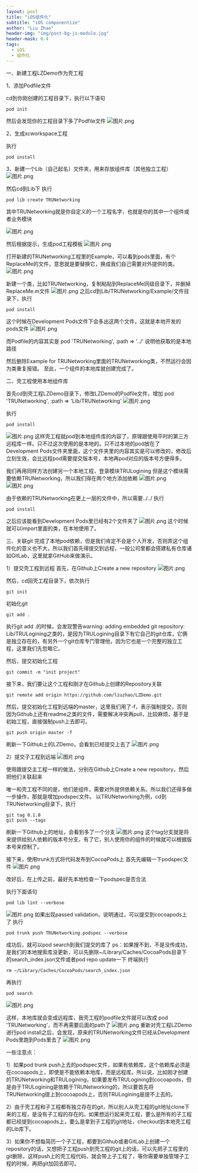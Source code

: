 ```yaml
---
layout: post
title: "iOS组件化"
subtitle: "iOS componentize"
author: "Liu Zhao"
header-img: "img/post-bg-js-module.jpg"
header-mask: 0.4
tags:
  - iOS
  - 组件化
---
```


一、新建工程LZDemo作为壳工程

1、添加Podfile文件

cd到你刚创建的工程目录下，执行以下语句
```
pod init
```
然后会发现你的工程目录下多了Podfile文件
![图片.png](https://upload-images.jianshu.io/upload_images/6879404-d8f46527b88592d2.png?imageMogr2/auto-orient/strip%7CimageView2/2/w/1240)


2、生成xcworkspace工程

执行
```
pod install
```

3、新建一个Lib（自己起名）文件夹，用来存放组件库（其他独立工程）
![图片.png](https://upload-images.jianshu.io/upload_images/6879404-f9a9cceede6ed972.png?imageMogr2/auto-orient/strip%7CimageView2/2/w/1240)

然后cd到Lib下
执行
```
pod lib create TRUNetworking
```
其中TRUNetworking就是你自定义的一个工程名字，也就是你的其中一个组件或者业务模块

![图片.png](https://upload-images.jianshu.io/upload_images/6879404-18fa2b3b4b345d53.png?imageMogr2/auto-orient/strip%7CimageView2/2/w/1240)

然后根据提示，生成pod工程模板
![图片.png](https://upload-images.jianshu.io/upload_images/6879404-ff3ecf03d141169b.png?imageMogr2/auto-orient/strip%7CimageView2/2/w/1240)


打开新建的TRUNetworking工程里的Example，可以看到pods里面，有个ReplaceMe的文件，意思就是要替换它，换成我们自己需要对外提供的类。
![图片.png](https://upload-images.jianshu.io/upload_images/6879404-e3b342a5d0973c96.png?imageMogr2/auto-orient/strip%7CimageView2/2/w/1240)

新建一个类，比如TRUNetworking，复制粘贴到ReplaceMe同级目录下，并删掉ReplaceMe.m文件
![图片.png](https://upload-images.jianshu.io/upload_images/6879404-72339b8df4f63eaa.png?imageMogr2/auto-orient/strip%7CimageView2/2/w/1240)
之后cd到Lib/TRUNetworking/Example/文件目录下，执行
```
pod install
```
这个时候在Development Pods文件下会多出这两个文件，这就是本地开发的pods文件
![图片.png](https://upload-images.jianshu.io/upload_images/6879404-ac071d6e64431143.png?imageMogr2/auto-orient/strip%7CimageView2/2/w/1240)


而Podfile的内容其实是
pod 'TRUNetworking', :path => '../'
说明他获取的是本地路径

然后删除Example for TRUNetworking里面的TRUNetworking类，不然运行会因为类重复报错。
至此，一个组件的本地库就创建完成了。

二、壳工程使用本地组件库

首先cd到壳工程LZDemo目录下，修改LZDemo的Podfile文件，增加
pod 'TRUNetworking', :path => 'Lib/TRUNetworking'
![图片.png](https://upload-images.jianshu.io/upload_images/6879404-e26fefb7943bcd1c.png?imageMogr2/auto-orient/strip%7CimageView2/2/w/1240)


执行
```
pod install
```
![图片.png](https://upload-images.jianshu.io/upload_images/6879404-7d8bc2867f0b28f2.png?imageMogr2/auto-orient/strip%7CimageView2/2/w/1240)
这样壳工程就pod到本地组件库的内容了，原理跟使用平时的第三方远程库一样。只不过这次使用的是本地的。只不过本地的pod放在了Development Pods文件夹里面，这个文件夹里的内容其实是可以修改的，修改后立刻生效，会比远程pod需要提交版本号，本地再pod对应的版本号方便得多。


我们再用同样方法创建另一个本地工程，登录模块TRULogining
但是这个模块需要依赖TRUNetworking，所以我们得在两个地方添加依赖
![图片.png](https://upload-images.jianshu.io/upload_images/6879404-478be7b713924a5f.png?imageMogr2/auto-orient/strip%7CimageView2/2/w/1240)
![图片.png](https://upload-images.jianshu.io/upload_images/6879404-42e1967245a8430b.png?imageMogr2/auto-orient/strip%7CimageView2/2/w/1240)

由于依赖的TRUNetworking在更上一层的文件中，所以需要../../
执行
```
pod install
```
之后应该能看到Development Pods里已经有2个文件夹了
![图片.png](https://upload-images.jianshu.io/upload_images/6879404-d3ed1dcd65822911.png?imageMogr2/auto-orient/strip%7CimageView2/2/w/1240)
这个时候就可以import里面的类，在本地使用了。

三、关联git
完成了本地pod依赖，但是我们肯定不会是个人开发，否则弄这个组件化的意义也不大，所以我们首先得提交到远程，一般公司里都会搭建私有仓库诸如GitLab，这里就拿GitHub来做演示。

1）提交壳工程到远程
首先，在Github上Create a new repository
![图片.png](https://upload-images.jianshu.io/upload_images/6879404-252703f85d33a61d.png?imageMogr2/auto-orient/strip%7CimageView2/2/w/1240)

然后，cd回壳工程目录下，依次执行
```
git init
```
初始化git
```
git add .
```
执行git add .的时候，会发现警告warning: adding embedded git repository: Lib/TRULogining之类的，是因为TRULogining目录下有它自己的git仓库，它俩是独立存在的，有另外一个git仓库专门管理他，因为它也是一个完整的独立工程，这里我们先忽略它。

然后，提交初始化工程
```
git commit -m "init project"
```
接下来，我们要让这个工程和刚才在Github上创建的Repository关联
```
git remote add origin https://github.com/liuzhao/LZDemo.git
```
然后，提交初始化工程到远端的master，这里我们用了-f，表示强制提交，否则因为Github上还有readme之类的文件，需要解决冲突再pull，比较麻烦，基于是初始工程，直接强制push上去即可。
```
git push origin master -f
```
刷新一下Github上的LZDemo，会看到已经提交上去了
![图片.png](https://upload-images.jianshu.io/upload_images/6879404-d22579c483f5a634.png?imageMogr2/auto-orient/strip%7CimageView2/2/w/1240)

2）提交子工程到远端
![图片.png](https://upload-images.jianshu.io/upload_images/6879404-b0bab57d85749ef6.png?imageMogr2/auto-orient/strip%7CimageView2/2/w/1240)

使用跟提交主工程一样的做法，分别在Github上Create a new repository，然后把他们关联起来

唯一和壳工程不同的是，他们是组件，需要对外提供依赖关系。所以我们还得多做一步操作，那就是增加podspec文件。
以TRUNetworking为例，cd到TRUNetworking目录下，执行
```
git tag 0.1.0
git push --tags
```
刷新一下Github上的地址，会看到多了一个分支
![图片.png](https://upload-images.jianshu.io/upload_images/6879404-34ed0160f138c74b.png?imageMogr2/auto-orient/strip%7CimageView2/2/w/1240)
这个tag分支就是将来提供给别人依赖的版本号分支，有了它，别人使用你的组件的时候就可以根据版本号来控制了。

接下来，使用trunk方式将代码发布到CocoaPods上
首先先编辑一下podspec文件
![图片.png](https://upload-images.jianshu.io/upload_images/6879404-2aa9476dde0ee4e7.png?imageMogr2/auto-orient/strip%7CimageView2/2/w/1240)



改好后，在上传之前，最好先本地检查一下podspec是否合法

执行下面语句
```
pod lib lint --verbose
```
![图片.png](https://upload-images.jianshu.io/upload_images/6879404-71025616dcb06a8b.png?imageMogr2/auto-orient/strip%7CimageView2/2/w/1240)
如果出现passed validation，说明通过，可以提交到cocoapods上了 
执行
```
pod trunk push TRUNetworking.podspec --verbose
```
成功后，就可以pod search到我们提交的库了
ps：如果搜不到，不是没传成功，是我们的本地搜索库没更新，可以先删除~/Library/Caches/CocoaPods目录下的search_index.json文件或者pod repo update一下
终端执行
```
rm ~/Library/Caches/CocoaPods/search_index.json
```
再执行
```
pod search
```
![图片.png](https://upload-images.jianshu.io/upload_images/6879404-35f17bcdb9598c1b.png?imageMogr2/auto-orient/strip%7CimageView2/2/w/1240)

这样，本地库就会变成远程库，我壳工程的podfile文件就可以改成
pod 'TRUNetworking'，而不再需要后面的path了
![图片.png](https://upload-images.jianshu.io/upload_images/6879404-8366f2b9d0992573.png?imageMogr2/auto-orient/strip%7CimageView2/2/w/1240)
重新对壳工程LZDemo进行pod install之后，会发现，原来的TRUNetworking文件已经从Development Pods里跑到Pods里去了
![图片.png](https://upload-images.jianshu.io/upload_images/6879404-0cea82ca2b7b2ce3.png?imageMogr2/auto-orient/strip%7CimageView2/2/w/1240)




一些注意点：

1）如果pod trunk push上去的podspec文件，如果有依赖库，这个依赖库必须是在cocoapods上，即使是不能依赖本地库，而是远程库。所以说，比如刚才创建的TRUNetworking和TRULogining，如果要发布TRULogining到cocoapods，但是由于TRULogining是依赖于TRUNetworking的，所以要首先将TRUNetworking提上到cocoapods上，否则TRULogining是提不上去的。

2）由于壳工程和子工程都有独立存在的git，所以别人从壳工程的git地址clone下来的工程，是没有子工程的存在的。如果想运行起来壳工程，要么是所有的子工程都已经提到cocoapods上，要么是拿到子工程的git地址，checkout到本地壳工程的Lib库下。

3）如果你不想每简历一个子工程，都要到Github或者GitLab上创建一个repository的话，又想把子工程push到壳工程的git上的话，可以先把子工程里的git删除，这样push上的壳工程代码，就会带上子工程了，等你需要单独管理子工程的时候，再把git加回去即可。
